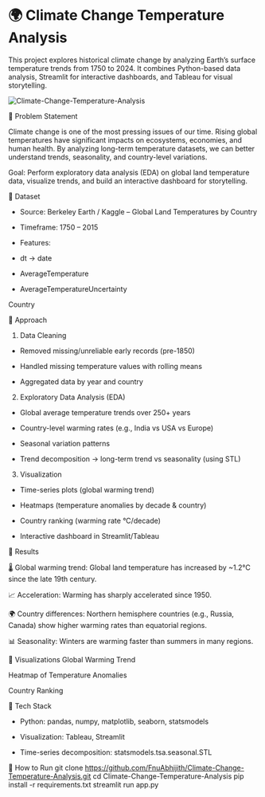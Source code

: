 # 🌍 Climate Change Temperature Analysis

This project explores historical climate change by analyzing Earth’s surface temperature trends from 1750 to 2024. It combines Python-based data analysis, Streamlit for interactive dashboards, and Tableau for visual storytelling.

![Climate-Change-Temperature-Analysis](https://github.com/user-attachments/assets/f33f04af-e71f-4a75-9ba9-d72da948969a)

🔹 Problem Statement

Climate change is one of the most pressing issues of our time. Rising global temperatures have significant impacts on ecosystems, economies, and human health. By analyzing long-term temperature datasets, we can better understand trends, seasonality, and country-level variations.

Goal: Perform exploratory data analysis (EDA) on global land temperature data, visualize trends, and build an interactive dashboard for storytelling.

🔹 Dataset

- Source: Berkeley Earth / Kaggle – Global Land Temperatures by Country

- Timeframe: 1750 – 2015

- Features:

- dt → date

- AverageTemperature

- AverageTemperatureUncertainty

Country

🔹 Approach

1. Data Cleaning

- Removed missing/unreliable early records (pre-1850)

- Handled missing temperature values with rolling means

- Aggregated data by year and country

2. Exploratory Data Analysis (EDA)

- Global average temperature trends over 250+ years

- Country-level warming rates (e.g., India vs USA vs Europe)

- Seasonal variation patterns

- Trend decomposition → long-term trend vs seasonality (using STL)

3. Visualization

- Time-series plots (global warming trend)

- Heatmaps (temperature anomalies by decade & country)

- Country ranking (warming rate °C/decade)

- Interactive dashboard in Streamlit/Tableau

🔹 Results

🌡 Global warming trend: Global land temperature has increased by ~1.2°C since the late 19th century.

📈 Acceleration: Warming has sharply accelerated since 1950.

🌍 Country differences: Northern hemisphere countries (e.g., Russia, Canada) show higher warming rates than equatorial regions.

📊 Seasonality: Winters are warming faster than summers in many regions.

🔹 Visualizations
Global Warming Trend


Heatmap of Temperature Anomalies


Country Ranking




🔹 Tech Stack

- Python: pandas, numpy, matplotlib, seaborn, statsmodels

- Visualization: Tableau, Streamlit

- Time-series decomposition: statsmodels.tsa.seasonal.STL

🔹 How to Run
git clone https://github.com/FnuAbhijith/Climate-Change-Temperature-Analysis.git
cd Climate-Change-Temperature-Analysis
pip install -r requirements.txt
streamlit run app.py

